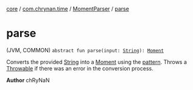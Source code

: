 [core](../../index.md) / [com.chrynan.time](../index.md) / [MomentParser](index.md) / [parse](./parse.md)

# parse

(JVM, COMMON) `abstract fun parse(input: `[`String`](https://kotlinlang.org/api/latest/jvm/stdlib/kotlin/-string/index.html)`): `[`Moment`](../-moment/index.md)

Converts the provided [String](https://kotlinlang.org/api/latest/jvm/stdlib/kotlin/-string/index.html) into a [Moment](../-moment/index.md) using the [pattern](pattern.md). Throws a [Throwable](https://kotlinlang.org/api/latest/jvm/stdlib/kotlin/-throwable/index.html) if there was an error
in the conversion process.

**Author**
chRyNaN

